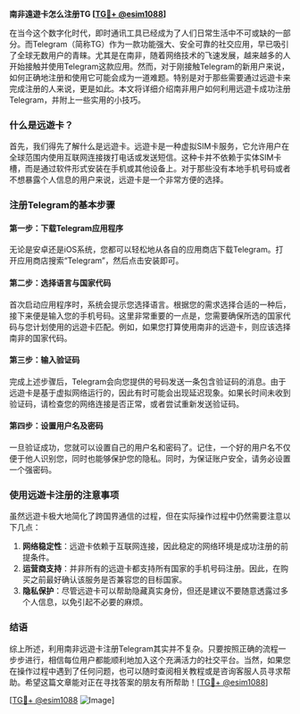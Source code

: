 **南非遠遊卡怎么注册TG [[TG💪+ @esim1088](https://t.me/s/esim1088)]**

在当今这个数字化时代，即时通讯工具已经成为了人们日常生活中不可或缺的一部分。而Telegram（简称TG）作为一款功能强大、安全可靠的社交应用，早已吸引了全球无数用户的青睐。尤其是在南非，随着网络技术的飞速发展，越来越多的人开始接触并使用Telegram这款应用。然而，对于刚接触Telegram的新用户来说，如何正确地注册和使用它可能会成为一道难题。特别是对于那些需要通过远遊卡来完成注册的人来说，更是如此。本文将详细介绍南非用户如何利用远遊卡成功注册Telegram，并附上一些实用的小技巧。

### 什么是远遊卡？

首先，我们得先了解什么是远遊卡。远遊卡是一种虚拟SIM卡服务，它允许用户在全球范围内使用互联网连接拨打电话或发送短信。这种卡并不依赖于实体SIM卡槽，而是通过软件形式安装在手机或其他设备上。对于那些没有本地手机号码或者不想暴露个人信息的用户来说，远遊卡是一个非常方便的选择。

### 注册Telegram的基本步骤

#### 第一步：下载Telegram应用程序
无论是安卓还是iOS系统，您都可以轻松地从各自的应用商店下载Telegram。打开应用商店搜索“Telegram”，然后点击安装即可。

#### 第二步：选择语言与国家代码
首次启动应用程序时，系统会提示您选择语言。根据您的需求选择合适的一种后，接下来便是输入您的手机号码。这里非常重要的一点是，您需要确保所选的国家代码与您计划使用的远遊卡匹配。例如，如果您打算使用南非的远遊卡，则应该选择南非的国家代码。

#### 第三步：输入验证码
完成上述步骤后，Telegram会向您提供的号码发送一条包含验证码的消息。由于远遊卡是基于虚拟网络运行的，因此有时可能会出现延迟现象。如果长时间未收到验证码，请检查您的网络连接是否正常，或者尝试重新发送验证码。

#### 第四步：设置用户名及密码
一旦验证成功，您就可以设置自己的用户名和密码了。记住，一个好的用户名不仅便于他人识别您，同时也能够保护您的隐私。同时，为保证账户安全，请务必设置一个强密码。

### 使用远遊卡注册的注意事项

虽然远遊卡极大地简化了跨国界通信的过程，但在实际操作过程中仍然需要注意以下几点：

1. **网络稳定性**：远遊卡依赖于互联网连接，因此稳定的网络环境是成功注册的前提条件。
2. **运营商支持**：并非所有的远遊卡都支持所有国家的手机号码注册。因此，在购买之前最好确认该服务是否兼容您的目标国家。
3. **隐私保护**：尽管远遊卡可以帮助隐藏真实身份，但还是建议不要随意透露过多个人信息，以免引起不必要的麻烦。

### 结语

综上所述，利用南非远遊卡注册Telegram其实并不复杂。只要按照正确的流程一步步进行，相信每位用户都能顺利地加入这个充满活力的社交平台。当然，如果您在操作过程中遇到了任何问题，也可以随时查阅相关教程或是咨询客服人员寻求帮助。希望这篇文章能对正在寻找答案的朋友有所帮助！[[TG💪+ @esim1088](https://t.me/s/esim1088)]

[[TG💪+ @esim1088](https://t.me/s/esim1088) ![Image](https://i.postimg.cc/4NQfJmqS/Snipaste-2025-05-13-00-14-12.png)]